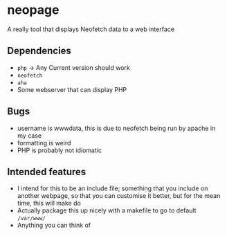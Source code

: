 # neopage
A really tool that displays Neofetch data to a web interface

## Dependencies
- `php` -> Any Current version should work
- `neofetch`
- `aha`
- Some webserver that can display PHP


## Bugs

- username is wwwdata, this is due to neofetch being run by apache in my case
- formatting is weird
- PHP is probably not idiomatic


## Intended features

- I intend for this to be an include file; something that you include on another webpage, so that you can customise it better, but for the mean time, this will make do
- Actually package this up nicely with a makefile to go to default `/var/www/`
- Anything you can think of

